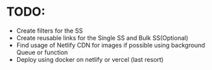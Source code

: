 
# TODO:
- Create filters for the SS
- Create reusable links for the Single SS and Bulk SS(Optional)
- Find usage of Netlify CDN for images if possible using background Queue or function
- Deploy using docker on netlify or vercel (last resort)